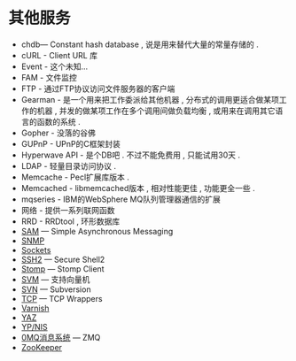 # 其他服务

* chdb— Constant hash database , 说是用来替代大量的常量存储的 . 
* cURL - Client URL 库
* Event - 这个未知...
* FAM - 文件监控
* FTP - 通过FTP协议访问文件服务器的客户端
* Gearman - 是一个用来把工作委派给其他机器 , 分布式的调用更适合做某项工作的机器 , 并发的做某项工作在多个调用间做负载均衡 , 或用来在调用其它语言的函数的系统 . 
* Gopher - 没落的谷佛
* GUPnP - UPnP的C框架封装
* Hyperwave API -  是个DB吧 . 不过不能免费用 , 只能试用30天 . 
* LDAP - 轻量目录访问协议 . 
* Memcache - Pecl扩展库版本 . 
* Memcached - libmemcached版本 , 相对性能更佳 , 功能更全一些 . 
* mqseries - IBM的WebSphere MQ队列管理器通信的扩展
* 网络 - 提供一系列联网函数
* RRD - RRDtool , 环形数据库
* [SAM](http://php.net/manual/zh/book.sam.php)
  — Simple Asynchronous Messaging
* [SNMP](http://php.net/manual/zh/book.snmp.php)
* [Sockets](http://php.net/manual/zh/book.sockets.php)
* [SSH2](http://php.net/manual/zh/book.ssh2.php)
  — Secure Shell2
* [Stomp](http://php.net/manual/zh/book.stomp.php)
  — Stomp Client
* [SVM](http://php.net/manual/zh/book.svm.php)
  — 支持向量机
* [SVN](http://php.net/manual/zh/book.svn.php)
  — Subversion
* [TCP](http://php.net/manual/zh/book.tcpwrap.php)
  — TCP Wrappers
* [Varnish](http://php.net/manual/zh/book.varnish.php)
* [YAZ](http://php.net/manual/zh/book.yaz.php)
* [YP/NIS](http://php.net/manual/zh/book.nis.php)
* [0MQ消息系统](http://php.net/manual/zh/book.zmq.php)
  — ZMQ
* [ZooKeeper](http://php.net/manual/zh/book.zookeeper.php)



